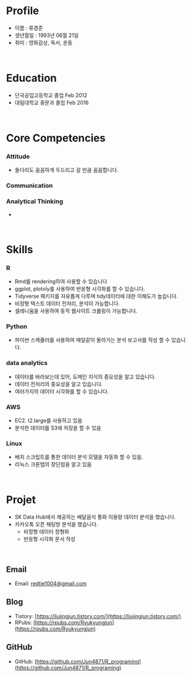 # Profile
 - 이름 : 류경준
 - 생년월일 : 1993년 06월 21일
 - 취미 : 영화감상, 독서, 운동
 
 <br>
 
# Education
 - 단국공업고등학교 졸업 Feb 2012
 - 대림대학교 중문과 졸업 Feb 2016
  
<br>

# Core Competencies

### Attitude
 - 돌다리도 꼼꼼하게 두드리고 갈 만큼 꼼꼼합니다.
 
 
### Communication


### Analytical Thinking
 - 

<br>

# Skills

### R
 - Rmd를 rendering하여 사용할 수 있습니다
 - ggplot, plotoly를 사용하여 반응형 시각화를 할 수 있습니다.
 - Tidyverse 패키지를 자유롭게 다루며 tidy데이터에 대한 이해도가 높습니다.
 - 비정형 텍스트 데이터 전처리, 분석이 가능합니다.
 - 셀레니움을 사용하여 동적 웹사이트 크롤링이 가능합니다. 

### Python
 - 파이썬 스케쥴러를 사용하여 매일같이 돌아가는 분석 보고서를 작성 할 수 있습니다.

### data analytics
- 데이터를 바라보는데 있어, 도메인 지식의 중요성을 알고 있습니다.
- 데이터 전처리의 중요성을 알고 있습니다.
- 여러가지의 데이터 시각화를 할 수 있습니다.

### AWS
- EC2. t2.large를 사용하고 있음
- 분석한 데이터를 S3에 저장을 할 수 있음

### Linux
- 배치 스크립트를 통한 데이터 분석 모델을 자동화 할 수 있음.
- 리눅스 크론탭의 장단점을 알고 있음

<br>

# Projet
 - SK Data Hub에서 제공하는 배달음식 통화 이용량 데이터 분석을 했습니다.
 - 카카오톡 오픈 채팅방 분석을 했습니다. 
    - 비정형 데이터 정형화 
    - 반응형 시각화 문서 작성
    
<br>

## Email
 - Email: [redtie1004@gmail.com](redtie1004@gmail.com)
 
## Blog
 - Tistory: [https://liujingjun.tistory.com/](https://liujingjun.tistory.com/)
 - RPubs: [https://rpubs.com/Ryukyungjun](https://rpubs.com/Ryukyungjun)
 
## GitHub
 - GitHub: [https://github.com/Jun4871/R_programing](https://github.com/Jun4871/R_programing)

